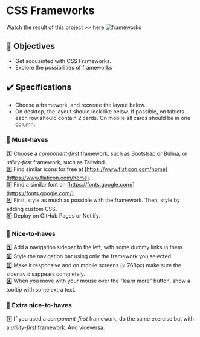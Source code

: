 # CSS Frameworks
Watch the result of this project >> [here](https://4-frameworks.netlify.app/)
![frameworks](https://user-images.githubusercontent.com/84382812/136960481-c2ce6ec6-866a-47a9-bc62-d55650e342bb.PNG)

## 🎯 Objectives
- Get acquainted with CSS Frameworks. 
- Explore the possibilities of frameworks

## ✔️ Specifications
- Choose a framework, and recreate the layout below.
- On desktop, the layout should look like below. If possible, on tablets each row should contain 2 cards. On mobile all cards should be in one column.

### 🌱 Must-haves
1️⃣ Choose a _component-first_ framework, such as Bootstrap or Bulma, or  _utility-first_ framework, such as Tailwind.   
2️⃣ Find similar icons for free at [https://www.flaticon.com/home](https://www.flaticon.com/home).  
3️⃣ Find a similar font on [https://fonts.google.com/](https://fonts.google.com/).  
4️⃣ First, style as much as possible with the framework. Then, style by adding custom CSS.  
5️⃣ Deploy on GitHub Pages or Netlify.  

### 🌻 Nice-to-haves
1️⃣ Add a navigation sidebar to the left, with some dummy links in them.  
2️⃣ Style the navigation bar using only the framework you selected.  
3️⃣ Make it responsive and on mobile screens (< 768px) make sure the sidenav disappears completely.  
4️⃣ When you move with your mouse over the "learn more" button, show a tooltip with some extra text.  

### 💐 Extra nice-to-haves

1️⃣ If you used a _component-first_ framework, do the same exercise but with a _utility-first_ framework. And viceversa.


